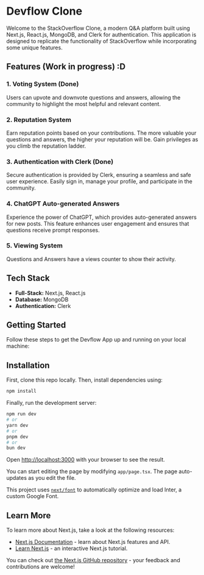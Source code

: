 # Devflow Clone

Welcome to the StackOverflow Clone, a modern Q&A platform built using Next.js, React.js, MongoDB, and Clerk for authentication. This application is designed to replicate the functionality of StackOverflow while incorporating some unique features.

## Features (Work in progress) :D

### 1. Voting System (Done)

Users can upvote and downvote questions and answers, allowing the community to highlight the most helpful and relevant content.

### 2. Reputation System

Earn reputation points based on your contributions. The more valuable your questions and answers, the higher your reputation will be. Gain privileges as you climb the reputation ladder.

### 3. Authentication with Clerk (Done)

Secure authentication is provided by Clerk, ensuring a seamless and safe user experience. Easily sign in, manage your profile, and participate in the community.

### 4. ChatGPT Auto-generated Answers

Experience the power of ChatGPT, which provides auto-generated answers for new posts. This feature enhances user engagement and ensures that questions receive prompt responses.

### 5. Viewing System

Questions and Answers have a views counter to show their activity.


## Tech Stack

- **Full-Stack:** Next.js, React.js
- **Database:** MongoDB
- **Authentication:** Clerk

## Getting Started

Follow these steps to get the Devflow App up and running on your local machine:

## Installation

First, clone this repo locally.
Then, install dependencies using:
```bash
npm install
```

Finally, run the development server:

```bash
npm run dev
# or
yarn dev
# or
pnpm dev
# or
bun dev
```

Open [http://localhost:3000](http://localhost:3000) with your browser to see the result.

You can start editing the page by modifying `app/page.tsx`. The page auto-updates as you edit the file.

This project uses [`next/font`](https://nextjs.org/docs/basic-features/font-optimization) to automatically optimize and load Inter, a custom Google Font.

## Learn More

To learn more about Next.js, take a look at the following resources:

- [Next.js Documentation](https://nextjs.org/docs) - learn about Next.js features and API.
- [Learn Next.js](https://nextjs.org/learn) - an interactive Next.js tutorial.

You can check out [the Next.js GitHub repository](https://github.com/vercel/next.js/) - your feedback and contributions are welcome!
